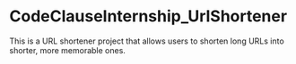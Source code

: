 # CodeClauseInternship_UrlShortener
This is a URL shortener project that allows users to shorten long URLs into shorter, more memorable ones.
